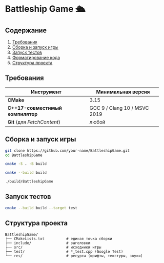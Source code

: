 # Battleship Game 🛳️

## Содержание

1. [Требования](#требования)
2. [Сборка и запуск игры](#сборка-и-запуск-игры)
3. [Запуск тестов](#запуск-тестов)
4. [Форматирование кода](#форматирование-кода)
5. [Структура проекта](#структура-проекта)

## Требования

| Инструмент                                  | Минимальная версия           |
| ------------------------------------------- | ---------------------------- |
| **CMake**                                   | 3.15                         |
| **C++17-совместимый компилятор**            | GCC 9 / Clang 10 / MSVC 2019 |
| **Git** (для *FetchContent*)                | любой                        |

## Сборка и запуск игры

```bash
git clone https://github.com/your-name/BattleshipGame.git
cd BattleshipGame

cmake -S . -B build

cmake --build build

./build/BattleshipGame
```

## Запуск тестов


```bash
cmake --build build --target test
```

## Структура проекта

```
BattleshipGame/
├── CMakeLists.txt          # единая точка сборки
├── include/                # заголовки
├── src/                    # исходники игры
├── test/                   # *_test.cpp (Google Test)
└── res/                    # ресурсы (шрифты, текстуры, звуки)
```

